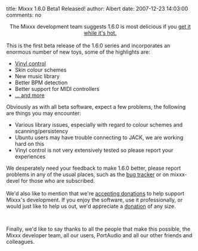 title: Mixxx 1.6.0 Beta1 Released!
author: Albert
date: 2007-12-23 14:03:00
comments: no

<center><img alt="" border="0" src="{% static '/static/images/news/mixxx-pie.png' %}" id="BLOGGER_PHOTO_ID_5142001271828261202" />
<br />
The Mixxx development team suggests 1.6.0 is most delicious if you <a href="http://mixxx.sourceforge.net/download.php">get it while it's hot.</a>
<br />
<div style="text-align: left;"><br />
This is the first beta release of the 1.6.0 series and incorporates an enormous number of new toys, some of the highlights are:<br />
<ul><li><a href="http://www.youtube.com/watch?v=U2ZPSSXlK60">Vinyl control</a>
</li>
<li>Skin colour schemes</li>
<li>New music library</li>
<li>Better BPM detection</li>
<li>Better support for MIDI controllers</li>
<li><a href="http://mixxx.sourceforge.net/wiki/index.php/Roadmap#Changelog">... and more</a>
</li>
</ul>
Obviously as with all beta software, expect a few problems, the following are things you may encounter:<br />
<ul><li>Various library issues, especially with regard to colour schemes and scanning/persistency</li>
<li>Ubuntu users may have trouble connecting to JACK, we are working hard on this</li>
<li>Vinyl control is not very extensively tested so please report your experiences</li>
</ul>
We desperately need your feedback to make 1.6.0 better, please report problems in any of the usual places, such as the <a href="http://sourceforge.net/tracker/?group_id=47577&amp;atid=449891">bug tracker</a>
 or on mixxx-devel for those who are subscribed.<br />
<br />
We'd also like to mention that we're <a href="http://sourceforge.net/donate/index.php?group_id=47577">accepting donations</a>
 to help support Mixxx's development. If you enjoy the software, use it professionally, or would just like to help us out, we'd appreciate a <a href="http://sourceforge.net/donate/index.php?group_id=47577">donation</a>
 of any size.<br />
<br />
<a href="{% static '/static/images/news/mixxx-160beta1-release.png' %}" onblur="try {parent.deselectBloggerImageGracefully();} catch(e) {}"><img alt="" border="0" src="{% static '/static/images/news/mixxx-160beta1-release.png' %}" id="BLOGGER_PHOTO_ID_5147246312234371474" style="cursor: pointer; display: block; margin: 0px auto 10px; text-align: center;" />
</a>
<br />
Finally, we'd like to say thanks to all the people that make this possible, the Mixxx developer team, all our users, PortAudio and all our other friends and colleagues.</div>
</center>
